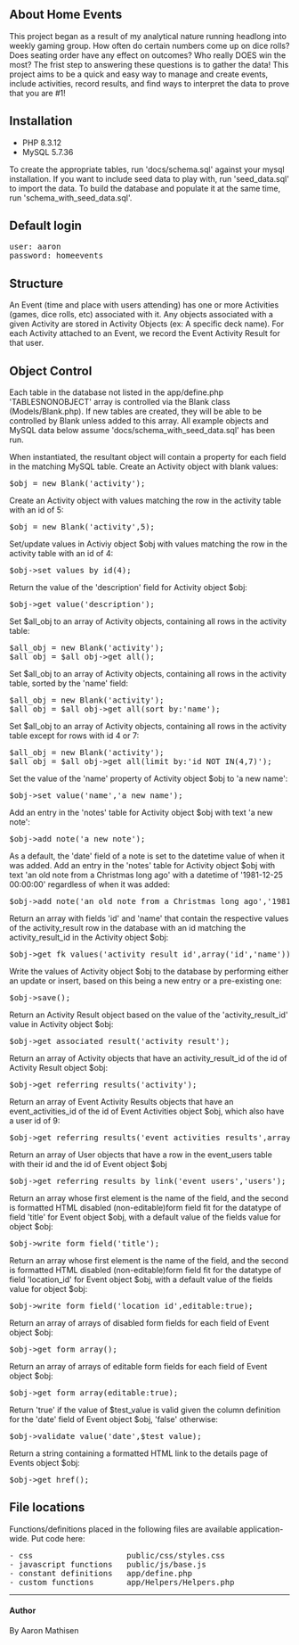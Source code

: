 ## About Home Events

This project began as a result of my analytical nature running headlong into weekly gaming group. How often do certain numbers come up on dice rolls? Does seating order have any effect on outcomes? Who really DOES win the most? The frist step to answering these questions is to gather the data! This project aims to be a quick and easy way to manage and create events, include activities, record results, and find ways to interpret the data to prove that you are #1!


## Installation

- PHP 8.3.12
- MySQL 5.7.36 

To create the appropriate tables, run 'docs/schema.sql' against your mysql installation.
If you want to include seed data to play with, run 'seed_data.sql' to import the data.
To build the database and populate it at the same time, run 'schema_with_seed_data.sql'.

## Default login
<pre>
user: aaron
password: homeevents
</pre>

## Structure

An Event (time and place with users attending) has one or more Activities (games, dice rolls, etc) associated with it. Any objects associated with a given Activity are stored in Activity Objects (ex: A specific deck name).
For each Activity attached to an Event, we record the Event Activity Result for that user.


## Object Control

Each table in the database not listed in the app/define.php 'TABLESNONOBJECT' array is controlled via the Blank class (Models/Blank.php). If new tables are created, they will be able to be controlled by Blank unless added to this array.
All example objects and MySQL data below assume 'docs/schema_with_seed_data.sql' has been run.

When instantiated, the resultant object will contain a property for each field in the matching MySQL table.
Create an Activity object with blank values:
<pre>
$obj = new Blank('activity');
</pre>
Create an Activity object with values matching the row in the activity table with an id of 5:
<pre>
$obj = new Blank('activity',5);
</pre>
Set/update values in Activiy object $obj with values matching the row in the activity table with an id of 4:
<pre>
$obj->set_values_by_id(4);
</pre>
Return the value of the 'description' field for Activity object $obj:
<pre>
$obj->get_value('description');
</pre>
Set $all_obj to an array of Activity objects, containing all rows in the activity table:
<pre>
$all_obj = new Blank('activity');
$all_obj = $all_obj->get_all();
</pre>
Set $all_obj to an array of Activity objects, containing all rows in the activity table, sorted by the 'name' field:
<pre>
$all_obj = new Blank('activity');
$all_obj = $all_obj->get_all(sort_by:'name');
</pre>
Set $all_obj to an array of Activity objects, containing all rows in the activity table except for rows with id 4 or 7:
<pre>
$all_obj = new Blank('activity');
$all_obj = $all_obj->get_all(limit_by:'id NOT IN(4,7)');
</pre>
Set the value of the 'name' property of Activity object $obj to 'a new name':
<pre>
$obj->set_value('name','a new name');
</pre>
Add an entry in the 'notes' table for Activity object $obj with text 'a new note':
<pre>
$obj->add_note('a new note');
</pre>
As a default, the 'date' field of a note is set to the datetime value of when it was added. Add an entry in the 'notes' table for Activity object $obj with text 'an old note from a Christmas long ago' with a datetime of '1981-12-25 00:00:00' regardless of when it was added:
<pre>
$obj->add_note('an old note from a Christmas long ago','1981-12-25 00:00:00');
</pre>
Return an array with fields 'id' and 'name' that contain the respective values of the activity_result row in the database with an id matching the activity_result_id in the Activity object $obj:
<pre>
$obj->get_fk_values('activity_result_id',array('id','name'));
</pre>
Write the values of Activity object $obj to the database by performing either an update or insert, based on this being a new entry or a pre-existing one:
<pre>
$obj->save();
</pre>
Return an Activity Result object based on the value of the 'activity_result_id' value in Activity object $obj:
<pre>
$obj->get_associated_result('activity_result');
</pre>
Return an array of Activity objects that have an activity_result_id of the id of Activity Result object $obj:
<pre>
$obj->get_referring_results('activity');
</pre>
Return an array of Event Activity Results objects that have an event_activities_id of the id of Event Activities object $obj, which also have a user id of 9:
<pre>
$obj->get_referring_results('event_activities_results',array('users_id',9));
</pre>
Return an array of User objects that have a row in the event_users table with their id and the id of Event object $obj
<pre>
$obj->get_referring_results_by_link('event_users','users');
</pre>
Return an array whose first element is the name of the field, and the second is formatted HTML disabled (non-editable)form field fit for the datatype of field 'title' for Event object $obj, with a default value of the fields value for object $obj:
<pre>
$obj->write_form_field('title');
</pre>
Return an array whose first element is the name of the field, and the second is formatted HTML disabled (non-editable)form field fit for the datatype of field 'location_id' for Event object $obj, with a default value of the fields value for object $obj:
<pre>
$obj->write_form_field('location_id',editable:true);
</pre>
Return an array of arrays of disabled form fields for each field of Event object $obj:
<pre>
$obj->get_form_array();
</pre>
Return an array of arrays of editable form fields for each field of Event object $obj:
<pre>
$obj->get_form_array(editable:true);
</pre>
Return 'true' if the value of $test_value is valid given the column definition for the 'date' field of Event object $obj, 'false' otherwise:
<pre>
$obj->validate_value('date',$test_value);
</pre>
Return a string containing a formatted HTML link to the details page of Events object $obj:
<pre>
$obj->get_href();
</pre>
## File locations
Functions/definitions placed in the following files are available application-wide. Put code here:
<pre>
- css                    public/css/styles.css
- javascript functions   public/js/base.js
- constant definitions   app/define.php
- custom functions       app/Helpers/Helpers.php
</pre>

***

#### Author
By Aaron Mathisen
